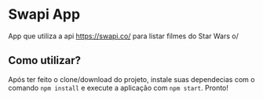 # Swapi App

App que utiliza a api https://swapi.co/ para listar filmes do Star Wars o/

## Como utilizar?

Após ter feito o clone/download do projeto, instale suas dependecias com o comando `npm install` e execute a aplicação com `npm start`. Pronto!

